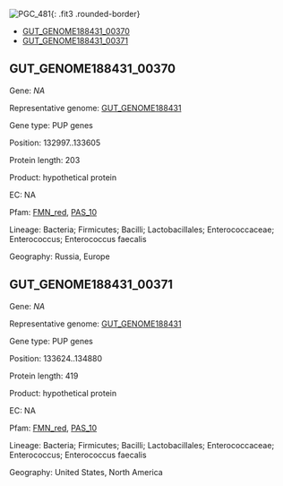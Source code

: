 ![PGC_481](../static/images/Clusters_figure/PGC_481.jpg){: .fit3 .rounded-border}

<ul id="myTab" class="nav nav-tabs">
  <li class="active">
        <a href="#tab1" data-toggle="tab">GUT_GENOME188431_00370</a>
  </li>
<li><a href="#tab2" data-toggle="tab">GUT_GENOME188431_00371</a></li>
</ul>

<div id="myTabContent" class="tab-content">
  <div class="tab-pane fade in active" id="tab1">

<h2 id="GUT_GENOME188431_00370">GUT_GENOME188431_00370</h2>
<p>Gene: <em>NA</em>
<p>Representative genome: <a href="https://www.ebi.ac.uk/metagenomics/genomes/MGYG-HGUT-01694">GUT_GENOME188431</a></p>
<p>Gene type: PUP genes</p>
<p>Position: 132997..133605</p>
<p>Protein length: 203</p>
<p>Product: hypothetical protein</p>
<p>EC: NA</p>
<p>Pfam: <a href="http://pfam.xfam.org/family/FMN_red">FMN_red</a>, <a href="http://pfam.xfam.org/family/PAS_10">PAS_10</a></p>
<p>Lineage: Bacteria; Firmicutes; Bacilli; Lactobacillales; Enterococcaceae; Enterococcus; Enterococcus faecalis</p>
<p>Geography: Russia, Europe</p>
  </div>

  <div class="tab-pane fade" id="tab2">

<h2 id="GUT_GENOME188431_00371">GUT_GENOME188431_00371</h2>
<p>Gene: <em>NA</em></p>
<p>Representative genome: <a href="https://www.ebi.ac.uk/metagenomics/genomes/MGYG-HGUT-01694">GUT_GENOME188431</a></p>
<p>Gene type: PUP genes</p>
<p>Position: 133624..134880</p>
<p>Protein length: 419</p>
<p>Product: hypothetical protein</p>
<p>EC: NA</p>
<p>Pfam: <a href="http://pfam.xfam.org/family/FMN_red">FMN_red</a>, <a href="http://pfam.xfam.org/family/PAS_10">PAS_10</a></p>
<p>Lineage: Bacteria; Firmicutes; Bacilli; Lactobacillales; Enterococcaceae; Enterococcus; Enterococcus faecalis</p>
<p>Geography: United States, North America</p>

  </div>
</div>
